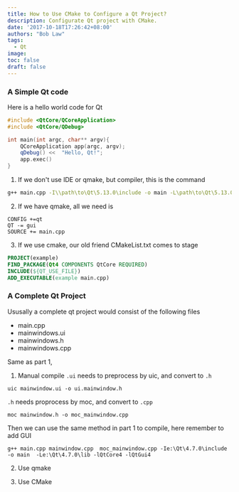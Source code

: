 ```yaml
---
title: How to Use CMake to Configure a Qt Project?
description: Configurate Qt project with CMake.
date: '2017-10-18T17:26:42+08:00'
authors: "Bob Law"
tags:
  - Qt
image:
toc: false
draft: false
---
```


### A Simple Qt code

Here is a hello world code for Qt

```cpp
#include <QtCore/QCoreApplication>
#include <QtCore/QDebug>

int main(int argc, char** argv){
    QCoreApplication app(argc, argv);
    qDebug() <<  "Hello, Qt!";
    app.exec()
}
```

1. If we don't use IDE or qmake, but compiler, this is the command

```bash
g++ main.cpp -I\\path\to\Qt\5.13.0\include -o main -L\path\to\Qt\5.13.0\lib -lQtCore4
```

2. If we have qmake, all we need is

```qmake
CONFIG +=qt
QT -= gui
SOURCE += main.cpp
```

3. If we use cmake, our old friend CMakeList.txt comes to stage

```cmake
PROJECT(example)
FIND_PACKAGE(Qt4 COMPONENTS QtCore REQUIRED)
INCLUDE(${QT_USE_FILE})
ADD_EXECUTABLE(example main.cpp)
```

### A Complete Qt Project

Ususally a complete qt project would consist of the following files
+ main.cpp
+ mainwindows.ui
+ mainwindows.h
+ mainwindows.cpp

Same as part 1,

1. Manual compile
`.ui` needs to preprocess by uic, and convert to `.h`
```
uic mainwindow.ui -o ui.mainwindow.h
```

`.h` needs proprocess by moc, and convert to `.cpp`
```
moc mainwindow.h -o moc_mainwindow.cpp
```

Then we can use the same method in part 1 to compile, here remember to add GUI
```
g++ main.cpp mainwindow.cpp  moc_mainwindow.cpp -Ie:\Qt\4.7.0\include -o main  -Le:\Qt\4.7.0\lib -lQtCore4 -lQtGui4
```
2. Use qmake

3. Use CMake

    
